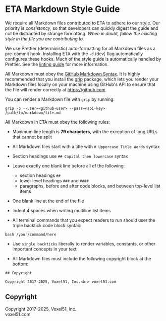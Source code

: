 # ETA Markdown Style Guide

We require all Markdown files contributed to ETA to adhere to our style. Our
priority is _consistency_, so that developers can quickly digest the guide and
not be distracted by strange formatting. _When in doubt, follow the existing
style in the file you are contributing to._

We use Prettier (deterministic) auto-formatting for all Markdown files as a
pre-commit hook. Installing ETA with the `-d` (dev) flag automatically
configures these hooks. Much of the style guide is automatically handled by
Prettier. See the
[linting guide](https://github.com/voxel51/eta/blob/develop/docs/linting_guide.md)
for more information.

All Markdown must obey the
[GitHub Markdown Syntax](https://guides.github.com/features/mastering-markdown).
It is highly recommended that you install the
[grip](https://github.com/joeyespo/grip) package, which lets you render your
Markdown files locally on your machine using GitHub's API to ensure that the
file will render correctly at https://github.com.

You can render a Markdown file with `grip` by running:

```
grip -b --user=<github-user> --pass=<api-key> /path/to/markdown/file.md
```

All Markdown in ETA must obey the following rules:

-   Maximum line length is **79 characters**, with the exception of long URLs
    that cannot be split

-   All Markdown files start with a title with `# Uppercase Title Words` syntax

-   Section headings use `## Capital then lowercase` syntax

-   Leave exactly one blank line before all of the following:

    -   section headings `##`
    -   lower level headings `###` and `####`
    -   paragraphs, before and after code blocks, and between top-level list
        items

-   One blank line at the end of the file

-   Indent 4 spaces when writing multiline list items

-   All terminal commands that you expect readers to run should user the triple
    backtick code block syntax:

```
bash /your/command/here
```

-   Use `single backticks` liberally to render variables, constants, or other
    important concepts in your text

-   All Markdown files must include the following copyright block at the
    bottom:

```
## Copyright

Copyright 2017-2025, Voxel51, Inc.<br> voxel51.com
```

## Copyright

Copyright 2017-2025, Voxel51, Inc.<br> voxel51.com
